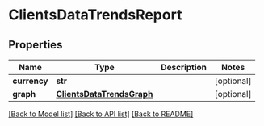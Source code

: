 # ClientsDataTrendsReport

## Properties

Name | Type | Description | Notes
------------ | ------------- | ------------- | -------------
**currency** | **str** |  | [optional] 
**graph** | [**ClientsDataTrendsGraph**](ClientsDataTrendsGraph.md) |  | [optional] 

[[Back to Model list]](../README.md#documentation-for-models) [[Back to API list]](../README.md#documentation-for-api-endpoints) [[Back to README]](../README.md)


